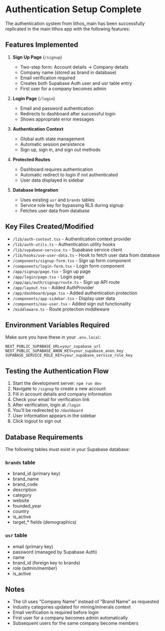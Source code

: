 # Authentication Setup Complete

The authentication system from lithos_main has been successfully replicated in the main lithos app with the following features:

## Features Implemented

1. **Sign Up Page** (`/signup`)
   - Two-step form: Account details → Company details
   - Company name (stored as brand in database)
   - Email verification required
   - Creates both Supabase Auth user and usr table entry
   - First user for a company becomes admin

2. **Login Page** (`/login`)
   - Email and password authentication
   - Redirects to dashboard after successful login
   - Shows appropriate error messages

3. **Authentication Context**
   - Global auth state management
   - Automatic session persistence
   - Sign up, sign in, and sign out methods

4. **Protected Routes**
   - Dashboard requires authentication
   - Automatic redirect to login if not authenticated
   - User data displayed in sidebar

5. **Database Integration**
   - Uses existing `usr` and `brands` tables
   - Service role key for bypassing RLS during signup
   - Fetches user data from database

## Key Files Created/Modified

- `/lib/auth-context.tsx` - Authentication context provider
- `/lib/auth-utils.ts` - Authentication utility hooks
- `/lib/supabase-service.ts` - Supabase service client
- `/lib/hooks/use-user-data.ts` - Hook to fetch user data from database
- `/components/signup-form.tsx` - Sign up form component
- `/components/login-form.tsx` - Login form component
- `/app/signup/page.tsx` - Sign up page
- `/app/login/page.tsx` - Login page
- `/app/api/auth/signup/route.ts` - Sign up API route
- `/app/layout.tsx` - Added AuthProvider
- `/app/dashboard/page.tsx` - Added authentication protection
- `/components/app-sidebar.tsx` - Display user data
- `/components/nav-user.tsx` - Added sign out functionality
- `/middleware.ts` - Route protection middleware

## Environment Variables Required

Make sure you have these in your `.env.local`:

```
NEXT_PUBLIC_SUPABASE_URL=your_supabase_url
NEXT_PUBLIC_SUPABASE_ANON_KEY=your_supabase_anon_key
SUPABASE_SERVICE_ROLE_KEY=your_supabase_service_role_key
```

## Testing the Authentication Flow

1. Start the development server: `npm run dev`
2. Navigate to `/signup` to create a new account
3. Fill in account details and company information
4. Check your email for verification link
5. After verification, login at `/login`
6. You'll be redirected to `/dashboard`
7. User information appears in the sidebar
8. Click logout to sign out

## Database Requirements

The following tables must exist in your Supabase database:

### `brands` table
- brand_id (primary key)
- brand_name
- brand_code
- description
- category
- website
- founded_year
- country
- is_active
- target_* fields (demographics)

### `usr` table
- email (primary key)
- password (managed by Supabase Auth)
- name
- brand_id (foreign key to brands)
- role (admin/member)
- is_active

## Notes

- The UI uses "Company Name" instead of "Brand Name" as requested
- Industry categories updated for mining/minerals context
- Email verification is required before login
- First user for a company becomes admin automatically
- Subsequent users for the same company become members
